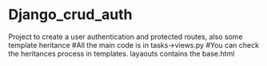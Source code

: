 # Django_crud_auth
Project to create a user authentication and protected routes, also some template  heritance
#All the main code is in tasks->views.py
#You can check the heritances process in templates. layaouts contains the base.html 
